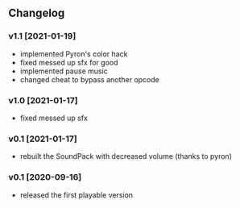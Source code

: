 ## Changelog 

### v1.1 [2021-01-19]
* implemented Pyron's color hack
* fixed messed up sfx for good
* implemented pause music
* changed cheat to bypass another opcode

### v1.0 [2021-01-17]
* fixed messed up sfx

### v0.1 [2021-01-17]
* rebuilt the SoundPack with decreased volume (thanks to pyron)

### v0.1 [2020-09-16]
* released the first playable version